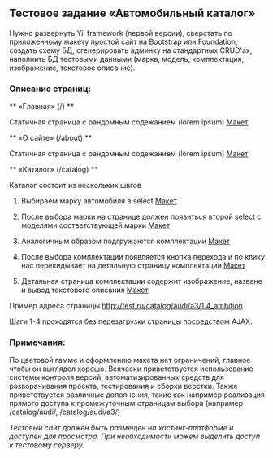 ## Тестовое задание «Автомобильный каталог»

Нужно развернуть Yii framework (первой версии), сверстать по приложенному макету простой сайт на Bootstrap или Foundation, создать схему БД, сгенерировать админку на стандартных CRUD'ах, наполнить БД тестовыми данными (марка, модель, комплектация, изображение, текстовое описание).

### Описание страниц:
 

 ** «Главная» (/) **
 
Статичная страница с рандомным содежанием (lorem ipsum) [Макет](https://ibuycar.github.io/tests/static/tt_7.png)

** «О сайте» (/about) **

Статичная страница с рандомным содежанием (lorem ipsum) [Макет](https://ibuycar.github.io/tests/static/tt_8.png)

** «Каталог» (/catalog) **

Каталог состоит из нескольких шагов

1. Выбираем марку автомобиля в select [Макет](https://ibuycar.github.io/tests/static/tt_1.png)

2. После выбора марки на странице должен появиться второй select с моделями соответствующей марки [Макет](https://ibuycar.github.io/tests/static/tt_2.png)

3. Аналогичным образом подгружаются комплектации [Макет](https://ibuycar.github.io/tests/static/tt_3.png)

4. После выбора комплектации появляется кнопка перехода и по клику нас перекидывает на детальную страницу комплектации [Макет](https://ibuycar.github.io/tests/static/tt_4.png)

5. Детальная страница комплектации содержит изображение, назване и вывод текстового описания [Макет](https://ibuycar.github.io/tests/static/tt_5.png) 

Пример адреса страницы http://test.ru/catalog/audi/a3/1.4_ambition

Шаги 1-4 проходятся без перезагрузки страницы посредством AJAX.

### Примечания:

По цветовой гамме и оформлению макета нет ограничений, главное чтобы он выглядел хорошо.
Всячески приветствуется использование системы контроля версий, автоматизированных средств для разворачивания проекта, тестирования и сборки верстки.
Также приветствуется различные дополнения, такие как например реализация прямого доступа к промежуточным страницам выбора (например /catalog/audi/, /catalog/audi/a3/)

*Тестовый сайт должен быть размещен на хостинг-платформе и доступен для просмотра. При необходимости можем выделить доступ к тестовому серверу.*
